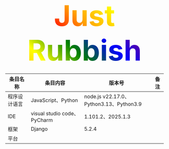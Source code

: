 <h1 align="center">
  <span style="font-size: 91px; background: linear-gradient(45deg, red, orange, yellow, green, blue, purple); -webkit-background-clip: text; color: transparent;">
    Just Rubbish
  </span>
</h1>

条目名称|条目内容|版本号|备注
----|-----|-----|-----
程序设计语言|JavaScript、Python|node.js v22.17.0、Python3.13、Python3.9
IDE|visual studio code、PyCharm|1.101.2、2025.1.3
框架|Django|5.2.4
平台|